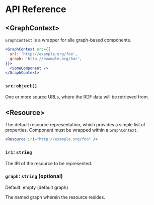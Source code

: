 # API Reference

## &lt;GraphContext>

`GraphContext` is a wrapper for alle graph-based components.

```jsx
<GraphContext src={{
  url: 'http://example.org/foo',
  graph: 'http://example.org/bar',
}}>
  <SomeComponent />
</GraphContext>
```

### `src`: `object[]`

One or more source URLs, where the RDF data will be retrieved from.

## &lt;Resource>

The default resource representation, which provides a simple list of properties. Component must be wrapped within a `GraphContext`.

```jsx
<Resource iri="http://example.org/foo" />
```

### `iri`: `string`

The IRI of the resource to be represented.

### `graph`: `string` (optional)

Default: empty (default graph)

The named graph wherein the resource resides.
